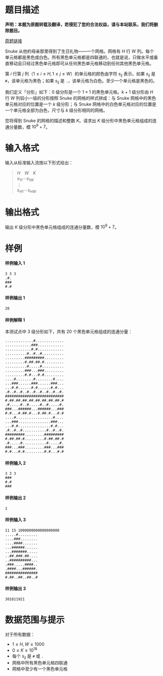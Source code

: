 
# 题目描述

**声明：本题为原题转载及翻译，若侵犯了您的合法权益，请与本站联系，我们将删除题目。**

[原题链接](http://agc003.contest.atcoder.jp/tasks/agc003_f)

Snuke 从他的母亲那里得到了生日礼物——一个网格。网格有 $H$ 行 $W$ 列。每个单元格都是黑色或白色。所有黑色单元格都是四联通的，也就是说，只做水平或垂直移动且只经过黑色单元格即可从任何黑色单元格移动到任何其他黑色单元格。

第 $i$ 行第 $j$ 列（$1\le i\le H,1\le j\le W$）的单元格的颜色由字符 $s_{ij}$ 表示。如果 $s_{ij}$ 是 `#`，该单元格为黑色；如果 $s_{ij}$ 是 `.`，该单元格为白色。至少一个单元格是黑色的。

我们定义「分形」如下：$0$ 级分形是一个 $1\times 1$ 的黑色单元格。$k+1$ 级分形由 $H$ 行 $W$ 列较小一级的分形按照 Snuke 的网格的样式拼成：与 Snuke 网格中的黑色单元格对应的位置是一个 $k$ 级分形；与 Snuke 网格中的白色单元格对应的位置是一个单元格全部为白色，尺寸与 $k$ 级分形相同的网格。

您将得到 Snuke 的网格的描述和整数 $K$。请求出 $K$ 级分形中黑色单元格组成的连通分量数，模 $10^9+7$。

# 输入格式

输入从标准输入流按以下形式给出：

> $H$　$W$　$K$  
> $s_{11}\cdots s_{1W}$  
> $\vdots$  
> $s_{H1}\cdots s_{HW}$  

# 输出格式

输出 $K$ 级分形中黑色单元格组成的连通分量数，模 $10^9+7$。

# 样例

#### 样例输入 1
```plain
3 3 3
.#.
###
#.#
```

#### 样例输出 1
```plain
20
```

#### 样例解释 1
本测试点中 3 级分形如下，共有 20 个黑色单元格组成的连通分量：  
```plain
.............#.............
............###............
............#.#............
..........#..#..#..........
.........#########.........
.........#.##.##.#.........
..........#.....#..........
.........###...###.........
.........#.#...#.#.........
....#........#........#....
...###......###......###...
...#.#......#.#......#.#...
.#..#..#..#..#..#..#..#..#.
###########################
#.##.##.##.##.##.##.##.##.#
.#.....#..#.....#..#.....#.
###...######...######...###
#.#...#.##.#...#.##.#...#.#
....#.................#....
...###...............###...
...#.#...............#.#...
.#..#..#...........#..#..#.
#########.........#########
#.##.##.#.........#.##.##.#
.#.....#...........#.....#.
###...###.........###...###
#.#...#.#.........#.#...#.#
```

#### 样例输入 2
```plain
3 3 3
###
#.#
###
```

#### 样例输出 2
```plain
1
```

#### 样例输入 3
```plain
11 15 1000000000000000000
.....#.........
....###........
....####.......
...######......
...#######.....
..##.###.##....
..##########...
.###.....####..
.####...######.
###############
#.##..##..##..#
```

#### 样例输出 3
```plain
301811921
```

# 数据范围与提示

对于所有数据：

* $1\le H,W\le 1000$  
* $0\le K\le 10^{18}$  
* 每个 $s_{ij}$ 是 `#` 或 `.`  
* 网格中所有黑色单元格四联通  
* 网格中至少有一个黑色单元格

